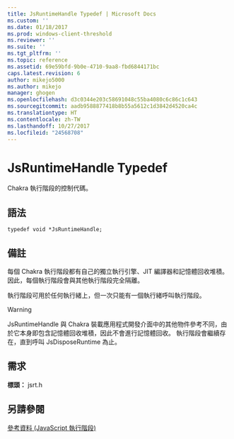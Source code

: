 ```yaml
---
title: JsRuntimeHandle Typedef | Microsoft Docs
ms.custom: ''
ms.date: 01/18/2017
ms.prod: windows-client-threshold
ms.reviewer: ''
ms.suite: ''
ms.tgt_pltfrm: ''
ms.topic: reference
ms.assetid: 69e59bfd-9b0e-4710-9aa8-fbd6844171bc
caps.latest.revision: 6
author: mikejo5000
ms.author: mikejo
manager: ghogen
ms.openlocfilehash: d3c0344e203c58691048c55ba4080c6c86c1c643
ms.sourcegitcommit: aadb9588877418b8b55a5612c1d3842d4520ca4c
ms.translationtype: HT
ms.contentlocale: zh-TW
ms.lasthandoff: 10/27/2017
ms.locfileid: "24568708"
---
```

# <a name="jsruntimehandle-typedef"></a>JsRuntimeHandle Typedef
Chakra 執行階段的控制代碼。  
  
## <a name="syntax"></a>語法  
  
```  
typedef void *JsRuntimeHandle;  
```  
  
## <a name="remarks"></a>備註  
 每個 Chakra 執行階段都有自己的獨立執行引擎、JIT 編譯器和記憶體回收堆積。 因此，每個執行階段會與其他執行階段完全隔離。  
  
 執行階段可用於任何執行緒上，但一次只能有一個執行緒呼叫執行階段。  
  
> [!WARNING]
>  JsRuntimeHandle 與 Chakra 裝載應用程式開發介面中的其他物件參考不同，由於它本身即包含記憶體回收堆積，因此不會進行記憶體回收。 執行階段會繼續存在，直到呼叫 JsDisposeRuntime 為止。  
  
## <a name="requirements"></a>需求  
 **標頭：** jsrt.h  
  
## <a name="see-also"></a>另請參閱  
 [參考資料 (JavaScript 執行階段)](../chakra-hosting/reference-javascript-runtime.md)